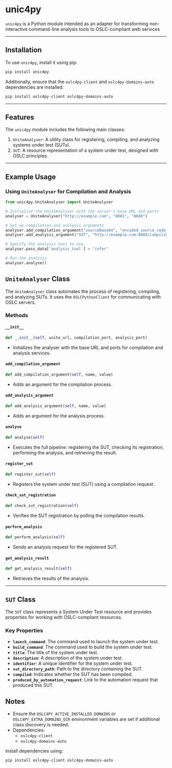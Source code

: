 # unic4py

`unic4py` is a Python module intended as an adapter
for transforming non-interactive command-line analysis tools to
OSLC-compliant web services

---

## Installation

To use `unic4py`, install it using pip:

```bash
pip install unic4py
```

Additionally, ensure that the `oslc4py-client` and `oslc4py-domains-auto` dependencies are installed:

```bash
pip install oslc4py-client oslc4py-domains-auto
```

---

## Features

The `unic4py` module includes the following main classes:

1. `UniteAnalyser`: A utility class for registering, compiling, and analyzing systems under test (SUTs).
2. `SUT`: A resource representation of a system under test, designed with OSLC principles.

---

## Example Usage

### Using `UniteAnalyser` for Compilation and Analysis

```python
from unic4py.UniteAnalyser import UniteAnalyser

# Initialize the UniteAnalyser with the server's base URL and ports
analyser = UniteAnalyser("http://example.com", "8081", "8080")

# Set up compilation and analysis arguments
analyser.add_compilation_argument("sourceBase64", "encoded_source_code_here")
analyser.add_analysis_argument("SUT", "http://example.com:8080/compilation/services/resources/sUTs/155")

# Specify the analysis tool to use
analyser.pass_data['analysis_tool'] = "infer"

# Run the analysis
analyser.analyse()
```

## `UniteAnalyser` Class

The `UniteAnalyser` class automates the process of registering, compiling, and analyzing SUTs. It uses the `OSLCPythonClient` for communicating with OSLC servers.

### Methods

#### `__init__`
```python
def __init__(self, unite_url, compilation_port, analysis_port)
```
- Initializes the analyser with the base URL and ports for compilation and analysis services.

#### `add_compilation_argument`
```python
def add_compilation_argument(self, name, value)
```
- Adds an argument for the compilation process.

#### `add_analysis_argument`
```python
def add_analysis_argument(self, name, value)
```
- Adds an argument for the analysis process.

#### `analyse`
```python
def analyse(self)
```
- Executes the full pipeline: registering the SUT, checking its registration, performing the analysis, and retrieving the result.

#### `register_sut`
```python
def register_sut(self)
```
- Registers the system under test (SUT) using a compilation request.

#### `check_sut_registration`
```python
def check_sut_registration(self)
```
- Verifies the SUT registration by polling the compilation results.

#### `perform_analysis`
```python
def perform_analysis(self)
```
- Sends an analysis request for the registered SUT.

#### `get_analysis_result`
```python
def get_analysis_result(self)
```
- Retrieves the results of the analysis.

---

## `SUT` Class

The `SUT` class represents a System Under Test resource and provides properties for working with OSLC-compliant resources.

### Key Properties

- **`launch_command`**: The command used to launch the system under test.
- **`build_command`**: The command used to build the system under test.
- **`title`**: The title of the system under test.
- **`description`**: A description of the system under test.
- **`identifier`**: A unique identifier for the system under test.
- **`sut_directory_path`**: Path to the directory containing the SUT.
- **`compiled`**: Indicates whether the SUT has been compiled.
- **`produced_by_automation_request`**: Link to the automation request that produced this SUT.


## Notes

- Ensure the `OSLC4PY_ACTIVE_INSTALLED_DOMAINS` or `OSLC4PY_EXTRA_DOMAINS_DIR` environment variables are set if additional class discovery is needed.
- Dependencies:
  - `oslc4py-client`
  - `oslc4py-domains-auto`

Install dependencies using:
```bash
pip install oslc4py-client oslc4py-domains-auto
```
